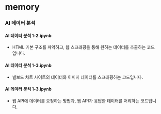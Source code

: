 # memory

### AI 데이터 분석

#### AI 데이터 분석 1-2.ipynb
- HTML 기본 구조를 파악하고, 웹 스크래핑을 통해 원하는 데이터를 추출하는 코드입니다.

#### AI 데이터 분석 1-3.ipynb
- 빌보드 차트 사이트의 데이터와 이미지 데이터를 스크래핑하는 코드입니다.

#### AI 데이터 분석 1-3.ipynb
- 웹 API에 데이터를 요청하는 방법과, 웹 API가 응답한 데이터를 처리하는 코드입니다.
